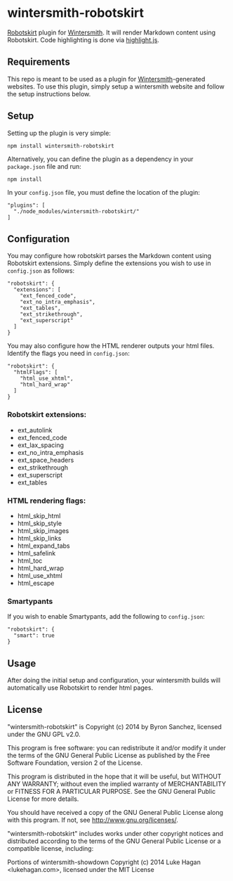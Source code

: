 # wintersmith-robotskirt

[Robotskirt](https://github.com/benmills/robotskirt) plugin for 
[Wintersmith](https://github.com/jnordberg/wintersmith). It will render
Markdown content using Robotskirt. Code highlighting is done via 
[highlight.js](https://github.com/isagalaev/highlight.js).

## Requirements

This repo is meant to be used as a plugin for 
[Wintersmith](https://github.com/jnordberg/wintersmith)-generated websites. To 
use this plugin, simply setup a wintersmith website and follow the setup 
instructions below.

## Setup

Setting up the plugin is very simple:

    npm install wintersmith-robotskirt

Alternatively, you can define the plugin as a dependency in your `package.json` file and run:

    npm install

In your `config.json` file, you must define the location of the plugin:

    "plugins": [
      "./node_modules/wintersmith-robotskirt/"
    ]

## Configuration

You may configure how robotskirt parses the Markdown content using Robotskirt
extensions. Simply define the extensions you wish to use in `config.json` as 
follows:

    "robotskirt": {
      "extensions": [
        "ext_fenced_code",
        "ext_no_intra_emphasis",
        "ext_tables",
        "ext_strikethrough",
        "ext_superscript"
      ]
    }

You may also configure how the HTML renderer outputs your html files. Identify 
the flags you need in `config.json`:

    "robotskirt": {
      "htmlFlags": [
        "html_use_xhtml",
        "html_hard_wrap"
      ]
    }

### Robotskirt extensions:

- ext_autolink
- ext_fenced_code
- ext_lax_spacing
- ext_no_intra_emphasis
- ext_space_headers
- ext_strikethrough
- ext_superscript
- ext_tables

### HTML rendering flags:

- html_skip_html
- html_skip_style
- html_skip_images
- html_skip_links
- html_expand_tabs
- html_safelink
- html_toc
- html_hard_wrap
- html_use_xhtml
- html_escape

### Smartypants

If you wish to enable Smartypants, add the following to `config.json`:

    "robotskirt": {
      "smart": true
    }

## Usage

After doing the initial setup and configuration, your wintersmith builds will 
automatically use Robotskirt to render html pages.

## License

"wintersmith-robotskirt" is Copyright (c) 2014 by Byron Sanchez, licensed under 
the GNU GPL v2.0.

This program is free software: you can redistribute it and/or modify it
under the terms of the GNU General Public License as published by the
Free Software Foundation, version 2 of the License.

This program is distributed in the hope that it will be useful, but
WITHOUT ANY WARRANTY; without even the implied warranty of
MERCHANTABILITY or FITNESS FOR A PARTICULAR PURPOSE. See the GNU
General Public License for more details.

You should have received a copy of the GNU General Public License along
with this program. If not, see <http://www.gnu.org/licenses/>.

"wintersmith-robotskirt" includes works under other copyright notices
and distributed according to the terms of the GNU General Public License
or a compatible license, including:

  Portions of wintersmith-showdown Copyright (c) 2014 Luke Hagan
  <lukehagan.com>, licensed under the MIT License

